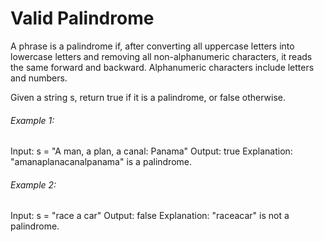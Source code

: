 # Valid Palindrome

A phrase is a palindrome if, after converting all uppercase letters into lowercase letters and removing all non-alphanumeric characters, it reads the same forward and backward. Alphanumeric characters include letters and numbers.

Given a string s, return true if it is a palindrome, or false otherwise.

###### Example 1:

Input: s = "A man, a plan, a canal: Panama"
Output: true
Explanation: "amanaplanacanalpanama" is a palindrome.

###### Example 2:

Input: s = "race a car"
Output: false
Explanation: "raceacar" is not a palindrome.